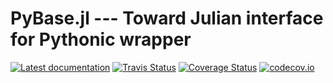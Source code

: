 # PyBase.jl --- Toward Julian interface for Pythonic wrapper

[![Latest documentation][docs-latest-img]][docs-latest-url]
[![Travis Status][travis-img]][travis-url]
[![Coverage Status][coveralls-img]][coveralls-url]
[![codecov.io][codecov-img]][codecov-url]


[docs-latest-img]: https://img.shields.io/badge/docs-latest-blue.svg
[docs-latest-url]: https://tkf.github.io/PyBase.jl/latest
[travis-img]: https://travis-ci.org/tkf/PyBase.jl.svg?branch=master
[travis-url]: https://travis-ci.org/tkf/PyBase.jl
[coveralls-img]: https://coveralls.io/repos/tkf/PyBase.jl/badge.svg?branch=master&service=github
[coveralls-url]: https://coveralls.io/github/tkf/PyBase.jl?branch=master
[codecov-img]: http://codecov.io/github/tkf/PyBase.jl/coverage.svg?branch=master
[codecov-url]: http://codecov.io/github/tkf/PyBase.jl?branch=master
